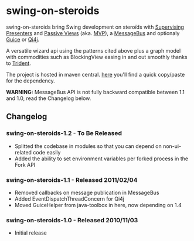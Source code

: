 swing-on-steroids
=================

swing-on-steroids bring Swing development on steroïds with [Supervising Presenters](http://martinfowler.com/eaaDev/SupervisingPresenter.html) and [Passive Views](http://martinfowler.com/eaaDev/PassiveScreen.html) (aka. [MVP](http://en.wikipedia.org/wiki/Model-view-presenter)), a [MessageBus](http://martinfowler.com/eaaDev/EventCollaboration.html) and optionaly [Guice](http://code.google.com/p/google-guice/) or [Qi4j](http://qi4j.org).

A versatile wizard api using the patterns cited above plus a graph model with commodities such as BlockingView easing in and out smoothly thanks to [Trident](http://kenai.com/projects/trident).

The project is hosted in maven central.
[here](http://mavencentral.sonatype.com/#search|ga|1|swing-on-steroids) you'll find a quick copy/paste for the dependency.

**WARNING:** MessageBus API is not fully backward compatible between 1.1 and 1.0, read the Changelog below.

Changelog
---------

### swing-on-steroids-1.2 - To Be Released

- Splitted the codebase in modules so that you can depend on non-ui-related code easily
- Added the ability to set environment variables per forked process in the Fork API

### swing-on-steroids-1.1 - Released 2011/02/04

- Removed callbacks on message publication in MessageBus
- Added EventDispatchThreadConcern for Qi4j
- Moved GuiceHelper from java-toolbox in here, now depending on 1.4

### swing-on-steroids-1.0 - Released 2010/11/03

- Initial release


